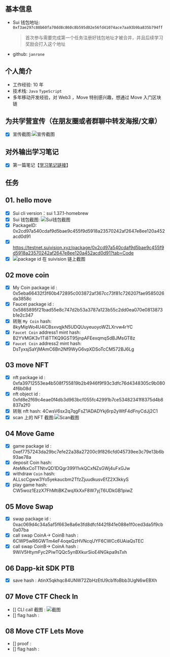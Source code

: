 ## 基本信息

- Sui 钱包地址: `0xf3ae297c88b60fa70dd8c860c8b595d02e56fd41074ace7aa93b9ba835b794ff`
  > 首次参与需要完成第一个任务注册好钱包地址才被合并，并且后续学习奖励会打入这个地址
- github: `janrone`

## 个人简介

- 工作经验: 10 年
- 技术栈: `Java` `TypeScript`
- 多年移动开发经验，对 Web3 ，Move 特别感兴趣，想通过 Move 入门区块链

## 为共学营宣传（在朋友圈或者群聊中转发海报/文章）

- [x] 宣传截图:![宣传截图](./co-learn-2411/images/wxpyq.png)

## 对外输出学习笔记

- [x] 第一篇笔记【[学习笔记链接](https://blog.csdn.net/janronehoo/article/details/143723416)】

## 任务

## 01. hello move

- [x] Sui cli version：sui 1.37.1-homebrew
- [x] Sui 钱包截图: ![Sui钱包截图](./co-learn-2411/images/sui-wallet-img.jpg)
- [x] PackageID: 0x2cd97a540cdaf9d5bae9c455f9d5918a23570242af2647e8ee120a452acd0d91
- [x] https://testnet.suivision.xyz/package/0x2cd97a540cdaf9d5bae9c455f9d5918a23570242af2647e8ee120a452acd0d91?tab=Code
- [x] ![package id 在 suivision 链上截图](./co-learn-2411/images/task01-2.jpg)

## 02 move coin

- [x] My Coin package id : 0x5eba66432f3f60b472895c003872af367cc73f81c726207fae9585026da3858c
- [x] Faucet package id : 0x5865895f21bad55e8c747d2b53a3787a123b55c2dd0ea070e0813873b1e2c347
- [x] 转账 `My Coin` hash: 8kyMipWo4U4iCBsxvqjkN5UDQUuyeuoyoWZLXrvw4rYC
- [x] `Faucet Coin` address1 mint hash: B2YVMGK3v1Ti8TTKQ9GST95jnpAFEexqmqSdBJMsGT8z
- [x] `Faucet Coin` address2 mint hash: DsTyxsjSaYjMAmC6Bn2Nf9WyG6vpXDSoTcCM572BJ6Lg

## 03 move NFT

- [x] nft package id : 0xfa39712553ea4b508f755819b2b4946f9f93c3dfc76d4348305c9b0804f6b08d
- [x] nft object id : 0xfd8e2f69c4eae0f4db3d963bcf055fc42991b7ce53482341f8375d4b8837a2f0
- [x] 转账 nft hash: 4CwsV6sx2q7qgFsZ1ADADYkj6rp2yWtF4dFnyCdJj2C1
- [x] scan 上的 NFT 截图:![Scan截图](./co-learn-2411/images//nft_move_img_1.jpg)

## 04 Move Game

- [x] game package id : 0xef7757243da29bc7efe22a38a27200c9f826cfd045739ee3c79e13b6b93ae78a
- [x] deposit Coin hash: AteMkxCoTTNtvQD1DQgr39911vkQCxNZsGWj4uFxGJw
- [x] withdraw `Coin` hash: ALLscCgww3Yo5yekaucbm2TfzZjuudkusvEfZ2X3kkyS
- [x] play game hash: CW5woz1EzzX7FhMtiBKZwqXkXxF8W7yjT6UDkGB1piwZ

## 05 Move Swap

- [x] swap package id : 0xac069d4c34a5af5f663e8a6e3fd8dfcf442f841e088e1f0ced3da5f9cb0a07ba
- [x] call swap CoinA-> CoinB hash : 6CWP5wR6GWTm4eF4oqeQzHVNcqUYF6CWCc6UAiaQsTEC
- [x] call swap CoinB-> CoinA hash : 9WiV5HtymFyc2PiwTQQc5ynBXkurSioE4NGkpa9sTxh

## 06 Dapp-kit SDK PTB

- [x] save hash : AtinX5qkhqc84UNW72ZbHzEtU9cb1foBbb3UgN6wEBXh

## 07 Move CTF Check In

- [] CLI call 截图 : ![截图](./images/你的图片地址)
- [] flag hash :

## 08 Move CTF Lets Move

- [] proof :
- [] flag hash :
